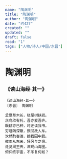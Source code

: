 ```yaml
---
name: "陶渊明"
title: "陶渊明"
author: "陶渊明"
date: "约427"
created: ""
updated: ""
draft: false
read: "1"
tags: ["人物/诗人/中国/东晋"]
---
```


# 陶渊明

### 《读山海经·其一》

```
《读山海经·其一》
〔东晋〕 陶渊明

孟夏草木长，绕屋树扶疏。
众鸟欣有托，吾亦爱吾庐。
既耕亦已种，时还读我书。
穷巷隔深辙，颇回故人车。
欢然酌春酒，摘我园中蔬。
微雨从东来，好风与之俱。
泛览周王传，流观山海图。
俯仰终宇宙，不乐复何如？
```
